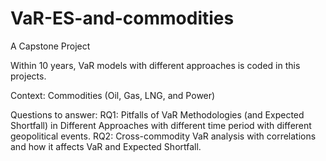 # VaR-ES-and-commodities
A Capstone Project

Within 10 years, VaR models with different approaches is coded in this projects.

Context: Commodities (Oil, Gas, LNG, and Power)

Questions to answer:
RQ1: Pitfalls of VaR Methodologies (and Expected Shortfall) in Different Approaches with different time period with different geopolitical events.
RQ2: Cross-commodity VaR analysis with correlations and how it affects VaR and Expected Shortfall.
